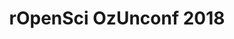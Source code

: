 ---
title: 'rOpenSci OzUnconf 2018'
dateStart: '2018-11-22T8:00:00'
dateEnd: '2018-11-23T18:00:00'
timezone: 'Australia/Melbourne'
description: 'satellite unconf'
location: 'Melbourne, AU'
details: ''
attendees: 'Nick Tierney (organizer)'
outputs: 
   - HTML
   - Calendar
---